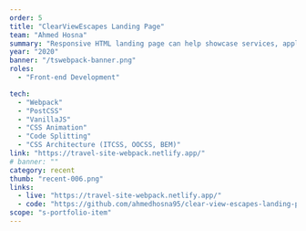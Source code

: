 ```yaml
---
order: 5
title: "ClearViewEscapes Landing Page"
team: "Ahmed Hosna"
summary: "Responsive HTML landing page can help showcase services, applications or products. Built with Webpack, PostCSS and VanillaJS, Code Splitting and CSS Architecture (ITCSS, OOCSS, BEM)."
year: "2020"
banner: "/tswebpack-banner.png"
roles:
  - "Front-end Development"

tech:
  - "Webpack"
  - "PostCSS"
  - "VanillaJS"
  - "CSS Animation"
  - "Code Splitting"
  - "CSS Architecture (ITCSS, OOCSS, BEM)"
link: "https://travel-site-webpack.netlify.app/"
# banner: ""
category: recent
thumb: "recent-006.png"
links:
  - live: "https://travel-site-webpack.netlify.app/"
  - code: "https://github.com/ahmedhosna95/clear-view-escapes-landing-page"
scope: "s-portfolio-item"
---
```

